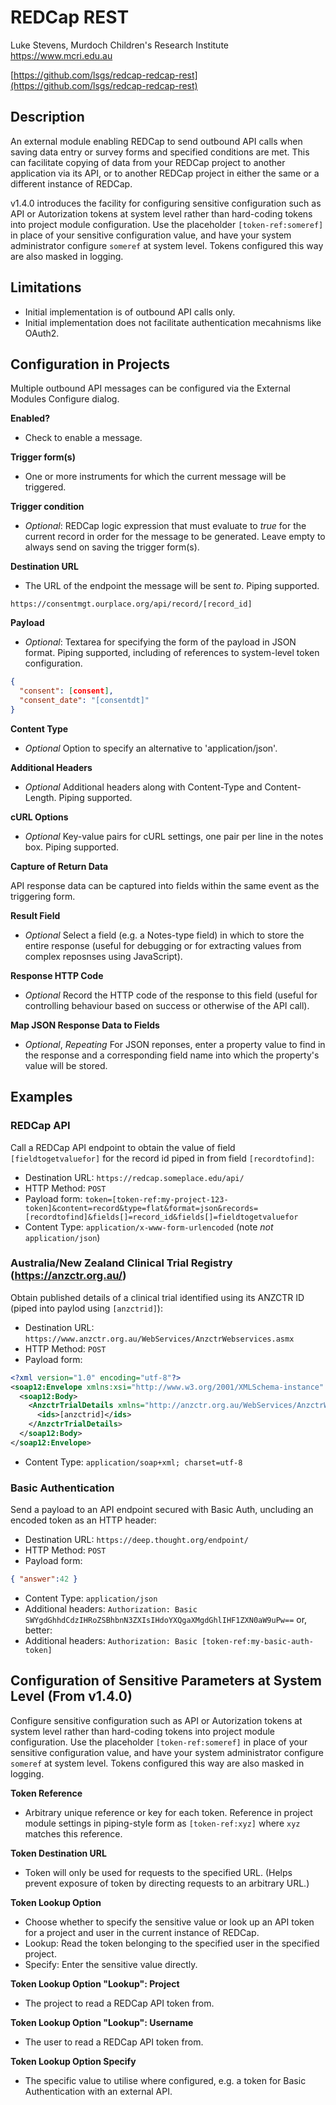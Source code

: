 # REDCap REST

Luke Stevens, Murdoch Children's Research Institute https://www.mcri.edu.au

[https://github.com/lsgs/redcap-redcap-rest](https://github.com/lsgs/redcap-redcap-rest)

## Description

An external module enabling REDCap to send outbound API calls when saving data entry or survey forms and specified conditions are met. This can facilitate copying of data from your REDCap project to another application via its API, or to another REDCap project in either the same or a different instance of REDCap.

v1.4.0 introduces the facility for configuring sensitive configuration such as API or Autorization tokens at system level rather than hard-coding tokens into project module configuration. Use the placeholder `[token-ref:someref]` in place of your sensitive configuration value, and have your system administrator configure `someref` at system level. Tokens configured this way are also masked in logging.

## Limitations

* Initial implementation is of outbound API calls only.
* Initial implementation does not facilitate authentication mecahnisms like OAuth2.

## Configuration in Projects

Multiple outbound API messages can be configured via the External Modules Configure dialog.

**Enabled?**
* Check to enable a message.

**Trigger form(s)**
* One or more instruments for which the current message will be triggered.

**Trigger condition**
* *Optional*: REDCap logic expression that must evaluate to *true* for the current record in order for the message to be generated. Leave empty to always send on saving the trigger form(s).
	
**Destination URL**
* The URL of the endpoint the message will be sent *to*. Piping supported.
```
https://consentmgt.ourplace.org/api/record/[record_id]
```

**Payload**
* *Optional*: Textarea for specifying the form of the payload in JSON format. Piping supported, including of references to system-level token configuration.
```json
{
  "consent": [consent],
  "consent_date": "[consentdt]"
}
```

**Content Type**
* *Optional* Option to specify an alternative to 'application/json'.

**Additional Headers**
* *Optional* Additional headers along with Content-Type and Content-Length. Piping supported.

**cURL Options**
* *Optional* Key-value pairs for cURL settings, one pair per line in the notes box. Piping supported.

**Capture of Return Data**

API response data can be captured into fields within the same event as the triggering form.

**Result Field**
* *Optional* Select a field (e.g. a Notes-type field) in which to store the entire response (useful for debugging or for extracting values from complex reposnses using JavaScript).

**Response HTTP Code**
* *Optional* Record the HTTP code of the response to this field (useful for controlling behaviour based on success or otherwise of the API call).

**Map JSON Response Data to Fields**
* *Optional*, *Repeating* For JSON reponses, enter a property value to find in the response and a corresponding field name into which the property's value will be stored.

## Examples
### REDCap API
Call a REDCap API endpoint to obtain the value of field `[fieldtogetvaluefor]` for the record id piped in from field `[recordtofind]`:
* Destination URL: `https://redcap.someplace.edu/api/`
* HTTP Method: `POST`
* Payload form: `token=[token-ref:my-project-123-token]&content=record&type=flat&format=json&records=[recordtofind]&fields[]=record_id&fields[]=fieldtogetvaluefor`
* Content Type: `application/x-www-form-urlencoded` (note *not* `application/json`)

### Australia/New Zealand Clinical Trial Registry (https://anzctr.org.au/)
Obtain published details of a clinical trial identified using its ANZCTR ID (piped into paylod using `[anzctrid]`): 
* Destination URL: `https://www.anzctr.org.au/WebServices/AnzctrWebservices.asmx`
* HTTP Method: `POST`
* Payload form: 
```xml
<?xml version="1.0" encoding="utf-8"?>
<soap12:Envelope xmlns:xsi="http://www.w3.org/2001/XMLSchema-instance" xmlns:xsd="http://www.w3.org/2001/XMLSchema" xmlns:soap12="http://www.w3.org/2003/05/soap-envelope">
  <soap12:Body>
    <AnzctrTrialDetails xmlns="http://anzctr.org.au/WebServices/AnzctrWebServices">
      <ids>[anzctrid]</ids>
    </AnzctrTrialDetails>
  </soap12:Body>
</soap12:Envelope>
```
* Content Type: `application/soap+xml; charset=utf-8`

### Basic Authentication
Send a payload to an API endpoint secured with Basic Auth, uncluding an encoded token as an HTTP header:
* Destination URL: `https://deep.thought.org/endpoint/`
* HTTP Method: `POST`
* Payload form: 
```json
{ "answer":42 }
```
* Content Type: `application/json`
* Additional headers: `Authorization: Basic SWYgdGhhdCdzIHRoZSBhbnN3ZXIsIHdoYXQgaXMgdGhlIHF1ZXN0aW9uPw==`
or, better:
* Additional headers: `Authorization: Basic [token-ref:my-basic-auth-token]`

## Configuration of Sensitive Parameters at System Level (From v1.4.0)

Configure sensitive configuration such as API or Autorization tokens at system level rather than hard-coding tokens into project module configuration. Use the placeholder `[token-ref:someref]` in place of your sensitive configuration value, and have your system administrator configure `someref` at system level. Tokens configured this way are also masked in logging.

**Token Reference**
* Arbitrary unique reference or key for each token. Reference in project module settings in piping-style form as <code>[token-ref:xyz]</code> where <code>xyz</code> matches this reference.

**Token Destination URL**
* Token will only be used for requests to the specified URL. (Helps prevent exposure of token by directing requests to an arbitrary URL.)

**Token Lookup Option**
* Choose whether to specify the sensitive value or look up an API token for a project and user in the current instance of REDCap. 
 * Lookup: Read the token belonging to the specified user in the specified project.
 * Specify: Enter the sensitive value directly.

**Token Lookup Option "Lookup": Project**
* The project to read a REDCap API token from.

**Token Lookup Option "Lookup": Username**
* The user to read a REDCap API token from.

**Token Lookup Option Specify**
* The specific value to utilise where configured, e.g. a token for Basic Authentication with an external API.